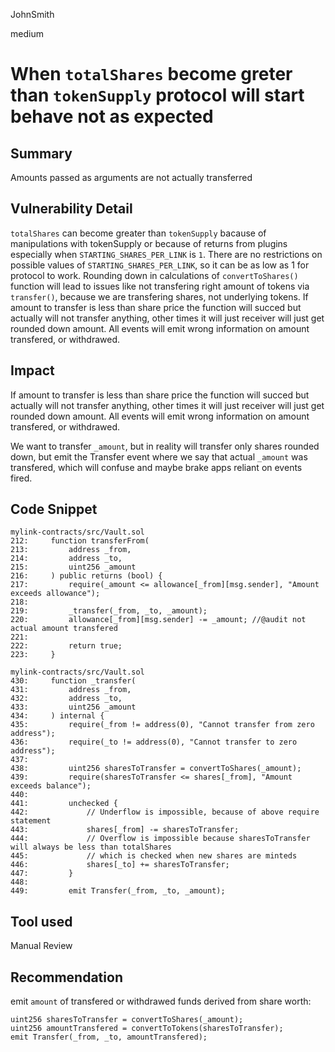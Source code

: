 JohnSmith

medium

# When `totalShares` become greter than `tokenSupply` protocol will start behave not as expected

## Summary
Amounts passed as arguments are not actually transferred
## Vulnerability Detail
`totalShares` can become greater than `tokenSupply` bacause of manipulations with tokenSupply or because of returns from plugins especially when `STARTING_SHARES_PER_LINK` is `1`.
There are no restrictions on possible values of `STARTING_SHARES_PER_LINK`, so it can be as low as 1 for protocol to work.
Rounding down in calculations of `convertToShares()` function will lead to issues like
not transfering right amount of tokens via `transfer()`, because we are transfering shares, not underlying tokens.
If amount to transfer is less than share price the function will succed but actually will not transfer anything, other times it will just receiver will just get rounded down amount. 
All events will emit wrong information on amount transfered, or withdrawed.
## Impact
If amount to transfer is less than share price the function will succed but actually will not transfer anything, other times it will just receiver will just get rounded down amount. 
All events will emit wrong information on amount transfered, or withdrawed.

We want to transfer `_amount`, but in reality will transfer only shares rounded down, but emit the Transfer event where we say that actual `_amount` was transfered, which will confuse and maybe brake apps reliant on events fired.
## Code Snippet
```solidity
mylink-contracts/src/Vault.sol
212:     function transferFrom(
213:         address _from,
214:         address _to,
215:         uint256 _amount
216:     ) public returns (bool) {
217:         require(_amount <= allowance[_from][msg.sender], "Amount exceeds allowance");
218: 
219:         _transfer(_from, _to, _amount);
220:         allowance[_from][msg.sender] -= _amount; //@audit not actual amount transfered
221: 
222:         return true;
223:     }

mylink-contracts/src/Vault.sol
430:     function _transfer(
431:         address _from,
432:         address _to,
433:         uint256 _amount
434:     ) internal {
435:         require(_from != address(0), "Cannot transfer from zero address");
436:         require(_to != address(0), "Cannot transfer to zero address");
437: 
438:         uint256 sharesToTransfer = convertToShares(_amount);
439:         require(sharesToTransfer <= shares[_from], "Amount exceeds balance");
440: 
441:         unchecked {
442:             // Underflow is impossible, because of above require statement
443:             shares[_from] -= sharesToTransfer;
444:             // Overflow is impossible because sharesToTransfer will always be less than totalShares
445:             // which is checked when new shares are minteds
446:             shares[_to] += sharesToTransfer;
447:         }
448: 
449:         emit Transfer(_from, _to, _amount);
```
## Tool used

Manual Review

## Recommendation
emit  `amount` of transfered or withdrawed funds derived from share worth:
```solidity
uint256 sharesToTransfer = convertToShares(_amount);
uint256 amountTransfered = convertToTokens(sharesToTransfer);
emit Transfer(_from, _to, amountTransfered);
```